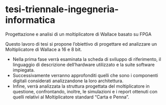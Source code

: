 # tesi-triennale-ingegneria-informatica
Progettazione e analisi di un moltiplicatore di Wallace basato su FPGA

Questo lavoro di tesi si propone l’obiettivo di progettare ed analizzare un Moltiplicatore di Wallace a 16 e 8 bit. 
* Nella prima fase verrà esaminata la scheda di sviluppo di riferimento, il linguaggio di descrizione dell’hardware utilizzato e la suite software impiegata. 
* Successivamente verranno approfonditi quelli che sono i componenti digitali considerati analizzandone la loro architettura.
* Infine, verrà analizzata la struttura progettata del moltiplicatore in questione, confrontando, inoltre, le simulazioni e i report ottenuti con quelli relativi al Moltiplicatore standard “Carta e Penna”. 

